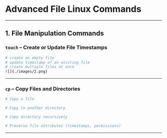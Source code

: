 # Advanced File Linux Commands

---

## **1. File Manipulation Commands**

### **`touch`** – Create or Update File Timestamps

```bash
# create an empty file
# update timestamp of an existing file
# create multiple files at once
![](./images/2.png)

```

---

### **`cp`** – Copy Files and Directories

```bash
# Copy a file

# Copy to another directory

# Copy directory recursively

# Preserve file attributes (timestamps, permissions)


```

---


